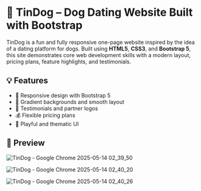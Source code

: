 # 🐶 TinDog – Dog Dating Website Built with Bootstrap

TinDog is a fun and fully responsive one-page website inspired by the idea of a dating platform for dogs. Built using **HTML5**, **CSS3**, and **Bootstrap 5**, this site demonstrates core web development skills with a modern layout, pricing plans, feature highlights, and testimonials.

## 💡 Features

- 📱 Responsive design with Bootstrap 5
- 🎨 Gradient backgrounds and smooth layout
- 💬 Testimonials and partner logos
- 💰 Flexible pricing plans
- 🐾 Playful and thematic UI

## 📸 Preview

![TinDog - Google Chrome 2025-05-14 02_39_50](https://github.com/user-attachments/assets/64463cfa-60d4-4bb5-b077-0ec9a3b6bb0a)

![TinDog - Google Chrome 2025-05-14 02_40_20](https://github.com/user-attachments/assets/d1397b52-68e9-4b37-ba09-6f8f42f0bd07)

![TinDog - Google Chrome 2025-05-14 02_40_26](https://github.com/user-attachments/assets/30f2f42e-8912-443c-a35b-d9e007a264a8)
